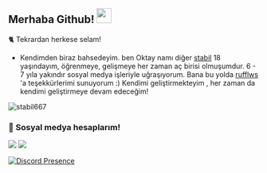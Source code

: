 ## Merhaba Github! <img src="https://raw.githubusercontent.com/iampavangandhi/iampavangandhi/master/gifs/Hi.gif" width="30px">


🐈 Tekrardan herkese selam!

- Kendimden biraz bahsedeyim. ben Oktay namı diğer [stabil](https://github.com/stabil667) 18 yaşındayım, öğrenmeye, gelişmeye her zaman aç birisi olmuşumdur. 
6 - 7 yıla yakındır sosyal medya işleriyle uğraşıyorum. Bana bu yolda [rufflws](https://github.com/rufflws) 'a teşekkürlerimi sunuyorum :)
Kendimi geliştirmekteyim , her zaman da kendimi geliştirmeye devam edeceğim!


<img src="https://komarev.com/ghpvc/?username=stabil667&label=Ziyaretçi%20Sayısı&color=552b75" alt="stabil667" />

<h3>🌟 Sosyal medya hesaplarım!</h3>
<p align="left">
   <a href="https://instagram.com/stabilxd" target"blank_"><img src="https://img.shields.io/badge/INSTAGRAM%20-DC3175.svg?&style=for-the-badge&logo=instagram&logoColor=white"></a>
 <a href="https://open.spotify.com/user/00t2fod4ikcugpo8t7ilhld97?si=1ff0c58709e14e62" target"blank_"><img src="https://img.shields.io/badge/Spotify%20-1ed760.svg?&style=for-the-badge&logo=spotify&logoColor=white"></a>
    
   
[![Discord Presence](https://lanyard-profile-readme.vercel.app/api/367398773921546240?theme=dark&bg=18191c&animated=false&hideDiscrim=true&borderRadius=30px)](https://discord.com/users/367398773921546240)

</p>
